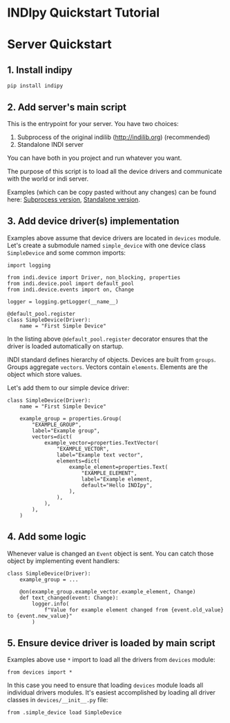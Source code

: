 # INDIpy Quickstart Tutorial

# Server Quickstart

## 1. Install indipy

```
pip install indipy
```

## 2. Add server's main script

This is the entrypoint for your server. You have two choices:

1. Subprocess of the original indilib (http://indilib.org) (recommended)
2. Standalone INDI server

You can have both in you project and run whatever you want.

The purpose of this script is to load all the device drivers and communicate with the world or indi server.

Examples (which can be copy pasted without any changes) can be found here:
[Subprocess version](./docker-examples/server/indilib/tty.py),
[Standalone version](./docker-examples/server/standalone/server.py).

## 3. Add device driver(s) implementation

Examples above assume that device drivers are located in `devices` module. Let's create a submodule named `simple_device` with one device class `SimpleDevice` and some common imports:

```
import logging

from indi.device import Driver, non_blocking, properties
from indi.device.pool import default_pool
from indi.device.events import on, Change

logger = logging.getLogger(__name__)

@default_pool.register
class SimpleDevice(Driver):
    name = "First Simple Device"
```

In the listing above `@default_pool.register` decorator ensures that the driver is loaded automatically on startup.

INDI standard defines hierarchy of objects.
Devices are built from `groups`. Groups aggregate `vectors`. Vectors contain `elements`. Elements are the object which store values.

Let's add them to our simple device driver:

```
class SimpleDevice(Driver):
    name = "First Simple Device"

    example_group = properties.Group(
        "EXAMPLE_GROUP",
        label="Example group",
        vectors=dict(
            example_vector=properties.TextVector(
                "EXAMPLE_VECTOR",
                label="Example text vector",
                elements=dict(
                    example_element=properties.Text(
                        "EXAMPLE_ELEMENT",
                        label="Example element,
                        default="Hello INDIpy",
                    ),
                ),
            ),
        ),
    )
```

## 4. Add some logic

Whenever value is changed an `Event` object is sent. You can catch those object by implementing event handlers:

```
class SimpleDevice(Driver):
    example_group = ...

    @on(example_group.example_vector.example_element, Change)
    def text_changed(event: Change):
        logger.info(
            f"Value for example element changed from {event.old_value} to {event.new_value}"
        )
```

## 5. Ensure device driver is loaded by main script

Examples above use `*` import to load all the drivers from `devices` module:

```
from devices import *
```

In this case you need to ensure that loading `devices` module loads all individual drivers modules. It's easiest accomplished by loading all driver classes in `devices/__init__.py` file:

```
from .simple_device load SimpleDevice
```
